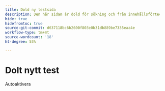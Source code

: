 ```yaml
---
title: Dold ny testsida
description: Den här sidan är dold för sökning och från innehållsförteckningen
hide: true
hidefromtoc: true
source-git-commit: d637118bc6b2600f803e0b31db889be7335eaa4e
workflow-type: tm+mt
source-wordcount: '18'
ht-degree: 55%

---
```


# Dolt nytt test

Autoaktivera
